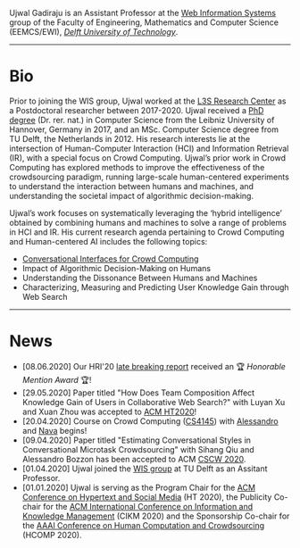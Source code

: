 Ujwal Gadiraju is an Assistant Professor at the [Web Information Systems](http://wis.ewi.tudelft.nl/) group of the Faculty of Engineering, Mathematics and Computer Science (EEMCS/EWI), [*Delft University of Technology*](https://www.tudelft.nl/en/). 

----

# Bio

Prior to joining the WIS group, Ujwal worked at the [L3S Research Center](https://www.l3s.de/en) as a Postdoctoral researcher between 2017-2020. Ujwal received a [PhD degree](http://www.l3s.de/en/node/1537) (Dr. rer. nat.) in Computer Science from the Leibniz University of Hannover, Germany in 2017, and an MSc. Computer Science degree from TU Delft, the Netherlands in 2012. His research interests lie at the intersection of Human-Computer Interaction (HCI) and Information Retrieval (IR), with a special focus on Crowd Computing. Ujwal’s prior work in Crowd Computing has explored methods to improve the effectiveness of the crowdsourcing paradigm, running large-scale human-centered experiments to understand the interaction between humans and machines, and understanding the societal impact of algorithmic decision-making.

Ujwal’s work focuses on systematically leveraging the ‘hybrid intelligence’ obtained by combining humans and machines to solve a range of problems in HCI and IR. His current research agenda pertaining to Crowd Computing and Human-centered AI includes the following topics:

 - <a href="conversational_interfaces">Conversational Interfaces for Crowd Computing</a>
 - Impact of Algorithmic Decision-Making on Humans
 - Understanding the Dissonance Between Humans and Machines
 - Characterizing, Measuring and Predicting User Knowledge Gain through Web Search
 
 
---

# News

 - \[08.06.2020\] Our HRI'20 [late breaking report](https://dl.acm.org/doi/abs/10.1145/3371382.3378332) received an &#127942; *Honorable Mention Award* &#127942;!
 - \[29.05.2020\] Paper titled "How Does Team Composition Affect Knowledge Gain of Users in Collaborative Web Search?" with Luyan Xu and Xuan Zhou was accepted to [ACM HT2020](https://ht.acm.org/ht2020/)!
 - \[20.04.2020\] Course on Crowd Computing ([CS4145](https://studiegids.tudelft.nl/a101_displayCourse.do?course_id=51132)) with [Alessandro](https://www.alessandrobozzon.com) and [Nava](http://www.navatintarev.com) begins!
 - \[09.04.2020\] Paper titled "Estimating Conversational Styles in Conversational Microtask Crowdsourcing" with Sihang Qiu and Alessandro Bozzon has been accepted to ACM [CSCW 2020](https://cscw.acm.org/2020/).
 - \[01.04.2020\] Ujwal joined the [WIS group](http://wis.ewi.tudelft.nl/) at TU Delft as an Assitant Professor.
 - \[01.01.2020\] Ujwal is serving as the Program Chair for the [ACM Conference on Hypertext and Social Media](https://ht.acm.org/ht2020/) (HT 2020), the Publicity Co-chair for the [ACM International Conference on Information and Knowledge Management](https://cikm2020.org) (CIKM 2020) and the Sponsorship Co-chair for the [AAAI Conference on Human Computation and Crowdsourcing](https://www.humancomputation.com) (HCOMP 2020).

 
